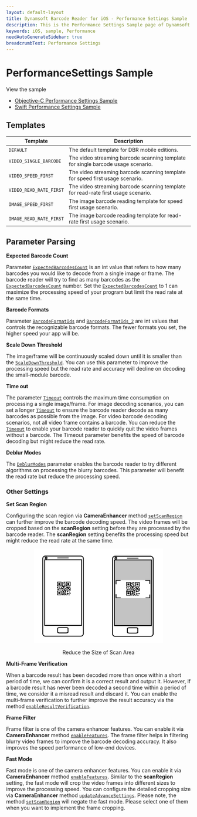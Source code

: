 ```yaml
---
layout: default-layout
title: Dynamsoft Barcode Reader for iOS - Performance Settings Sample
description: This is the Performance Settings Sample page of Dynamsoft Barcode Reader for iOS SDK.
keywords: iOS, sample, Performance
needAutoGenerateSidebar: true
breadcrumbText: Performance Settings
---
```


# PerformanceSettings Sample

View the sample

- <a href="https://github.com/Dynamsoft/barcode-reader-mobile-samples/tree/main/ios/Objective-C/Performance/PerformanceSettings" target="_blank">Objective-C Performance Settings Sample</a>
- <a href="https://github.com/Dynamsoft/barcode-reader-mobile-samples/tree/main/ios/Swift/Performance/PerformanceSettings" target="_blank">Swift Performance Settings Sample</a>

## Templates

| Template | Description |
| -------- | ----------- |
| `DEFAULT` | The default template for DBR mobile editions. |
| `VIDEO_SINGLE_BARCODE` | The video streaming barcode scanning template for single barcode usage scenario. |
| `VIDEO_SPEED_FIRST` | The video streaming barcode scanning template for speed first usage scenario. |
| `VIDEO_READ_RATE_FIRST` | The video streaming barcode scanning template for read-rate first usage scenario. |
| `IMAGE_SPEED_FIRST` | The image barcode reading template for speed first usage scenario. |
| `IMAGE_READ_RATE_FIRST` | The image barcode reading template for read-rate first usage scenario. |

## Parameter Parsing

**Expected Barcode Count**

Parameter [`ExpectedBarcodesCount`]({{site.parameters_reference}}expected-barcodes-count.html) is an int value that refers to how many barcodes you would like to decode from a single image or frame. The barcode reader will try to find as many barcodes as the [`ExpectedBarcodesCount`]({{site.parameters_reference}}expected-barcodes-count.html) number. Set the [`ExpectedBarcodesCount`]({{site.parameters_reference}}expected-barcodes-count.html) to 1 can maximize the processing speed of your program but limit the read rate at the same time.

**Barcode Formats**

Parameter [`BarcodeFormatIds`]({{site.parameters_reference}}barcode-format-ids.html) and [`BarcodeFormatIds_2`](({{site.parameters_reference}}barcode-format-ids-2.html)) are int values that controls the recognizable barcode formats. The fewer formats you set, the higher speed your app will be.

**Scale Down Threshold**

The image/frame will be continuously scaled down until it is smaller than the [`ScaleDownThreshold`]({{site.parameters_reference}}scale-down-threshold.html). You can use this parameter to improve the processing speed but the read rate and accuracy will decline on decoding the small-module barcode.

**Time out**

The parameter [`Timeout`]({{site.parameters_reference}}time-out.html) controls the maximum time consumption on processing a single image/frame. For image decoding scenarios, you can set a longer [`Timeout`]({{site.parameters_reference}}time-out.html) to ensure the barcode reader decode as many barcodes as possible from the image. For video barcode decoding scenarios, not all video frame contains a barcode. You can reduce the [`Timeout`]({{site.parameters_reference}}time-out.html) to enable your barcode reader to quickly quit the video frames without a barcode. The Timeout parameter benefits the speed of barcode decoding but might reduce the read rate.

**Deblur Modes**

The [`DeblurModes`]({{site.parameters_reference}}deblur-modes.html) parameter enables the barcode reader to try different algorithms on processing the blurry barcodes. This parameter will benefit the read rate but reduce the processing speed.

### Other Settings

**Set Scan Region**

Configuring the scan region via **CameraEnhancer** method <a href="https://www.dynamsoft.com/camera-enhancer/docs/programming/ios/primary-api/camera-enhancer.html?ver=latest#setscanregion" target="_blank">`setScanRegion`</a> can further improve the barcode decoding speed. The video frames will be cropped based on the **scanRegion** setting before they are processed by the barcode reader. The **scanRegion** setting benefits the processing speed but might reduce the read rate at the same time.

<div align="center">
    <p><img src="assets/region-definition.png" width="70%" alt="region-def"></p>
    <p>Reduce the Size of Scan Area</p>
</div>

**Multi-Frame Verification**

When a barcode result has been decoded more than once within a short period of time, we can confirm it is a correct result and output it. However, if a barcode result has never been decoded a second time within a period of time, we consider it a misread result and discard it. You can enable the multi-frame verification to further improve the result accuracy via the method [`enableResultVerification`]({{site.oc_api}}primary-result.html#enableresultverification).

**Frame Filter**

Frame filter is one of the camera enhancer features. You can enable it via **CameraEnhancer** method <a href="https://www.dynamsoft.com/camera-enhancer/docs/programming/ios/primary-api/camera-enhancer.html?ver=latest#enablefeatures" target="_blank">`enableFeatures`</a>. The frame filter helps in filtering blurry video frames to improve the barcode decoding accuracy. It also improves the speed performance of low-end devices.

**Fast Mode**

Fast mode is one of the camera enhancer features. You can enable it via **CameraEnhancer** method <a href="https://www.dynamsoft.com/camera-enhancer/docs/programming/ios/primary-api/camera-enhancer.html?ver=latest#enablefeatures" target="_blank">`enableFeatures`</a>. Similar to the **scanRegion** setting, the fast mode will crop the video frames into different sizes to improve the processing speed. You can configure the detailed cropping size via **CameraEnhancer** method <a href="https://www.dynamsoft.com/camera-enhancer/docs/programming/ios/primary-api/camera-enhancer.html?ver=latest#updateadvancedsettingsfromfile" target="_blank">`updateAdvanceSettings`</a>. Please note, the method <a href="https://www.dynamsoft.com/camera-enhancer/docs/programming/ios/primary-api/camera-enhancer.html?ver=latest#setscanregion" target="_blank">`setScanRegion`</a> will negate the fast mode. Please select one of them when you want to implement the frame cropping.
